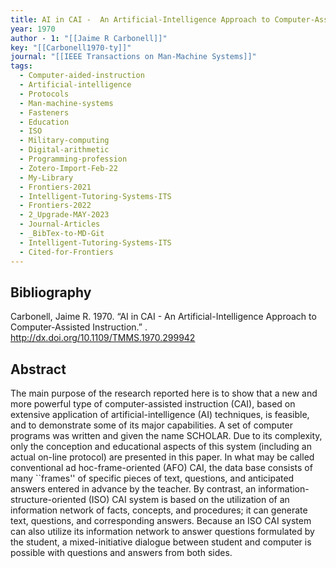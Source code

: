 ```yaml
---
title: AI in CAI -  An Artificial-Intelligence Approach to Computer-Assisted Instruction
year: 1970
author - 1: "[[Jaime R Carbonell]]"
key: "[[Carbonell1970-ty]]"
journal: "[[IEEE Transactions on Man-Machine Systems]]"
tags:
  - Computer-aided-instruction
  - Artificial-intelligence
  - Protocols
  - Man-machine-systems
  - Fasteners
  - Education
  - ISO
  - Military-computing
  - Digital-arithmetic
  - Programming-profession
  - Zotero-Import-Feb-22
  - My-Library
  - Frontiers-2021
  - Intelligent-Tutoring-Systems-ITS
  - Frontiers-2022
  - 2_Upgrade-MAY-2023
  - Journal-Articles
  - _BibTex-to-MD-Git
  - Intelligent-Tutoring-Systems-ITS
  - Cited-for-Frontiers
---
```


## Bibliography
Carbonell, Jaime R. 1970. “AI in CAI -  An Artificial-Intelligence Approach to Computer-Assisted Instruction.” . http://dx.doi.org/10.1109/TMMS.1970.299942

## Abstract
The main purpose of the research reported here is to show that a new and more powerful type of computer-assisted instruction (CAI), based on extensive application of artificial-intelligence (AI) techniques, is feasible, and to demonstrate some of its major capabilities. A set of computer programs was written and given the name SCHOLAR. Due to its complexity, only the conception and educational aspects of this system (including an actual on-line protocol) are presented in this paper. In what may be called conventional ad hoc-frame-oriented (AFO) CAI, the data base consists of many ``frames'' of specific pieces of text, questions, and anticipated answers entered in advance by the teacher. By contrast, an information-structure-oriented (ISO) CAI system is based on the utilization of an information network of facts, concepts, and procedures; it can generate text, questions, and corresponding answers. Because an ISO CAI system can also utilize its information network to answer questions formulated by the student, a mixed-initiative dialogue between student and computer is possible with questions and answers from both sides.